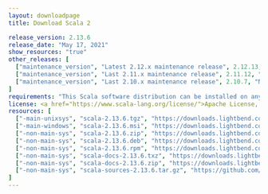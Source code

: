 ```yaml
---
layout: downloadpage
title: Download Scala 2

release_version: 2.13.6
release_date: "May 17, 2021"
show_resources: "true"
other_releases: [
  ["maintenance_version", "Latest 2.12.x maintenance release", 2.12.13, "January 12, 2021"],
  ["maintenance_version", "Last 2.11.x maintenance release", 2.11.12, "November 9, 2017"],
  ["maintenance_version", "Last 2.10.x maintenance release", 2.10.7, "November 9, 2017"]
]
requirements: "This Scala software distribution can be installed on any Unix-like or Windows system. It requires Java 8 or later, available <a href='https://www.java.com/'>here</a>."
license: <a href="https://www.scala-lang.org/license/">Apache License, Version 2.0</a>
resources: [
  ["-main-unixsys", "scala-2.13.6.tgz", "https://downloads.lightbend.com/scala/2.13.6/scala-2.13.6.tgz", "Mac OS X, Unix, Cygwin", "22.32M"],
  ["-main-windows", "scala-2.13.6.msi", "https://downloads.lightbend.com/scala/2.13.6/scala-2.13.6.msi", "Windows (msi installer)", "131.46M"],
  ["-non-main-sys", "scala-2.13.6.zip", "https://downloads.lightbend.com/scala/2.13.6/scala-2.13.6.zip", "Windows", "22.36M"],
  ["-non-main-sys", "scala-2.13.6.deb", "https://downloads.lightbend.com/scala/2.13.6/scala-2.13.6.deb", "Debian", "646.94M"],
  ["-non-main-sys", "scala-2.13.6.rpm", "https://downloads.lightbend.com/scala/2.13.6/scala-2.13.6.rpm", "RPM package", "131.73M"],
  ["-non-main-sys", "scala-docs-2.13.6.txz", "https://downloads.lightbend.com/scala/2.13.6/scala-docs-2.13.6.txz", "API docs", "58.10M"],
  ["-non-main-sys", "scala-docs-2.13.6.zip", "https://downloads.lightbend.com/scala/2.13.6/scala-docs-2.13.6.zip", "API docs", "112.56M"],
  ["-non-main-sys", "scala-sources-2.13.6.tar.gz", "https://github.com/scala/scala/archive/v2.13.6.tar.gz", "Sources", ""]
]
---
```

